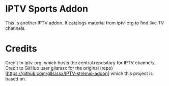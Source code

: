 # IPTV Sports Addon
This is another IPTV addon. It catalogs material from iptv-org to find live TV channels.

# Credits
Credit to iptv-org, which hosts the central repository for IPTV channels.
Credit to GitHub user gllsrssx for the original (repo)[https://github.com/gllsrssx/IPTV-stremio-addon] which this project is based on.